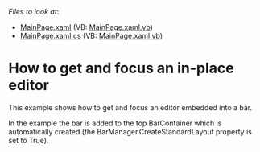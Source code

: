 <!-- default file list -->
*Files to look at*:

* [MainPage.xaml](./CS/FocusEditor_Ex/MainPage.xaml) (VB: [MainPage.xaml.vb](./VB/FocusEditor_Ex/MainPage.xaml.vb))
* [MainPage.xaml.cs](./CS/FocusEditor_Ex/MainPage.xaml.cs) (VB: [MainPage.xaml.vb](./VB/FocusEditor_Ex/MainPage.xaml.vb))
<!-- default file list end -->
# How to get and focus an in-place editor


<p>This example shows how to get and focus an editor embedded into a bar. </p><p>In the example the bar is added to the top BarContainer which is automatically created (the BarManager.CreateStandardLayout property is set to True).</p>

<br/>


